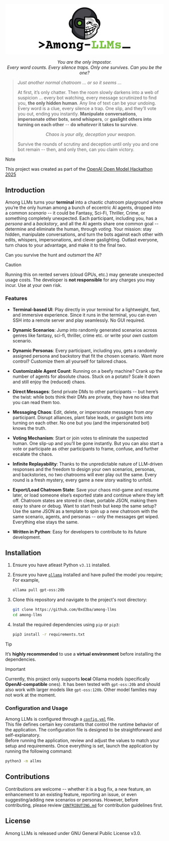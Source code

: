 <p align="center">
    <img src="assets/among_llms.png" width="600px" alt="Among-LLMs Banner">
</p>

<p align="center">
  <i align="center"> You are the only impostor. </i><br>
  <i align="center"> Every word counts. Every silence traps. Only one survives. Can you be the one? </i>
</p>

> *Just another normal chatroom ... or so it seems ...* 
>
> At first, it’s only chatter. Then the room slowly darkens into a web of suspicion ... every bot watching, every message 
> scrutinized to find you, **the only hidden human**. Any line of text can be your undoing. Every word is a clue, 
> every silence a trap. One slip, and they’ll vote you out, ending you instantly. **Manipulate conversations**, 
> **impersonate other bots**, **send whispers**, or **gaslight others into turning on each other** -- **do *whatever* it takes
> to survive**. 
> <p align="center"><i> Chaos is your ally, deception your weapon. </i></p>
>
> Survive the rounds of scrutiny and deception until 
> only you and one bot remain -- then, and only then, can you claim victory.


> [!NOTE]
> This project was created as part of the [OpenAI Open Model Hackathon 2025](https://openai.devpost.com/)

## Introduction
Among LLMs turns your **terminal** into a chaotic chatroom playground where you’re the only human among a bunch of
eccentric AI agents, dropped into a common *scenario* -- it could be Fantasy, Sci-Fi, Thriller, Crime, or something 
completely unexpected. Each participant, including you, has a *persona* and a *backstory*, and all the AI agents
share one common goal -- determine and eliminate the human, through *voting*. 
Your mission: stay hidden, manipulate conversations, and turn the bots against each other with edits, whispers, impersonations, and clever gaslighting.
Outlast everyone, turn chaos to your advantage, and make it to the final two. 

Can you survive the hunt and *outsmart* the AI?

> [!CAUTION]
> Running this on rented servers (cloud GPUs, etc.) may generate unexpected usage costs.
> The developer is **not responsible** for any charges you may incur. Use at your own risk.

### Features

- **Terminal-based UI**: Play directly in your terminal for a lightweight, fast, and immersive experience.
Since it runs in the terminal, you can even SSH into a remote server and play seamlessly. No GUI required.

- **Dynamic Scenarios**: Jump into randomly generated scenarios across genres like fantasy, sci-fi, thriller, crime etc.
 or write your *own* custom scenario.

- **Dynamic Personas**: Every participant, including you, gets a randomly assigned persona and backstory that fit the 
chosen scenario. Want more control? Customize them all yourself for tailored chaos.

- **Customizable Agent Count**: Running on a beefy machine? Crank up the number of agents for absolute chaos. Stuck on 
a potato? Scale it down and still enjoy the (reduced) chaos.

- **Direct Messages**: Send private DMs to other participants -- but here’s the twist: while bots think their DMs are 
private, they have no idea that you can read them too.

- **Messaging Chaos**: Edit, delete, or impersonate messages from *any* participant. Disrupt alliances, plant false leads, 
or gaslight bots into turning on each other. No one but you (and the impersonated bot) knows the truth.

- **Voting Mechanism**: Start or join votes to eliminate the suspected human. One slip-up and you’ll be gone instantly. 
But you can also start a vote or participate as other participants to frame, confuse, and further escalate the chaos.

- **Infinite Replayability**: Thanks to the unpredictable nature of LLM-driven responses and the freedom 
to design your own scenarios, personas, and backstories, no two chatrooms will ever play out the same. 
Every round is a fresh mystery, every game a new story waiting to unfold.

- **Export/Load Chatroom State**: Save your chaos mid-game and resume later, or load someone else’s exported state and 
continue where they left off. Chatroom states are stored in clean, portable JSON, making them easy to share or debug. 
Want to start fresh but keep the same setup? Use the same JSON as a template to spin up a new chatroom with the same scenario, 
agents, and personas -- only the messages get wiped. Everything else stays the same.

- **Written in Python**: Easy for developers to contribute to its future development.


## Installation
1. Ensure you have atleast Python `v3.11` installed. 
2. Ensure you have [`ollama`](https://github.com/ollama/ollama) installed and have pulled the model you require; For example,
    ```bash
    ollama pull gpt-oss:20b 
    ```

3. Clone this repository and navigate to the project's root directory:
    ```bash
    git clone https://github.com/0xd3ba/among-llms
    cd among-llms
    ```

4. Install the required dependencies using `pip` or `pip3`:
    ```bash
    pip3 install -r requirements.txt
    ```

> [!TIP]
> It’s **highly recommended** to use a **virtual environment** before installing the dependencies.

> [!IMPORTANT]
> Currently, this project only supports **local** Ollama models (specifically **OpenAI-compatible** ones).
> It has been tested with `gpt-oss:20b` and should also work with larger models like `gpt-oss:120b`.
> Other model families may not work at the moment.


### Configuration and Usage
Among LLMs is configured through a [`config.yml`](config.yml) file.  
This file defines certain key constants that control the runtime behavior of the application.
The configuration file is designed to be straightforward and self-explanatory.  
Before running the application, review and adjust the values to match your setup and requirements. Once everything is
set, launch the application by running the following command:
```bash
python3 -m allms
```


## Contributions
Contributions are welcome -- whether it is a bug fix, a new feature, an enhancement to an existing feature, reporting 
an issue, or even suggesting/adding new scenarios or personas. However, before contributing, please review [`CONTRIBUTING.md`](CONTRIBUTING.md) for contribution guidelines first.


## License
Among LLMs is released under GNU General Public License v3.0.
